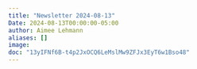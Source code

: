 ```yaml
---
title: "Newsletter 2024-08-13"
Date: 2024-08-13T00:00:00-05:00
author: Aimee Lehmann
aliases: []
image:
doc: "13yIFNf6B-t4p2JxOCQ6LeMslMw9ZFJx3EyT6w1Bso48"
---
```

